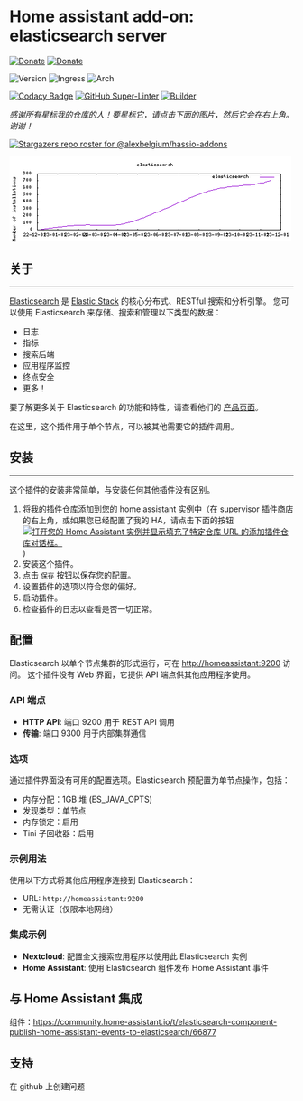 # Home assistant add-on: elasticsearch server

[![Donate][donation-badge]](https://www.buymeacoffee.com/alexbelgium)
[![Donate][paypal-badge]](https://www.paypal.com/donate/?hosted_button_id=DZFULJZTP3UQA)

![Version](https://img.shields.io/badge/dynamic/yaml?label=版本&query=%24.version&url=https%3A%2F%2Fraw.githubusercontent.com%2Falexbelgium%2Fhassio-addons%2Fmaster%2Felasticsearch%2Fconfig.yaml)
![Ingress](https://img.shields.io/badge/dynamic/yaml?label=Ingress&query=%24.ingress&url=https%3A%2F%2Fraw.githubusercontent.com%2Falexbelgium%2Fhassio-addons%2Fmaster%2Felasticsearch%2Fconfig.yaml)
![Arch](https://img.shields.io/badge/dynamic/yaml?color=success&label=架构&query=%24.arch&url=https%3A%2F%2Fraw.githubusercontent.com%2Falexbelgium%2Fhassio-addons%2Fmaster%2Felasticsearch%2Fconfig.yaml)

[![Codacy Badge](https://app.codacy.com/project/badge/Grade/9c6cf10bdbba45ecb202d7f579b5be0e)](https://www.codacy.com/gh/alexbelgium/hassio-addons/dashboard?utm_source=github.com&utm_medium=referral&utm_content=alexbelgium/hassio-addons&utm_campaign=Badge_Grade)
[![GitHub Super-Linter](https://img.shields.io/github/actions/workflow/status/alexbelgium/hassio-addons/weekly-supelinter.yaml?label=代码检查)](https://github.com/alexbelgium/hassio-addons/actions/workflows/weekly-supelinter.yaml)
[![Builder](https://img.shields.io/github/actions/workflow/status/alexbelgium/hassio-addons/onpush_builder.yaml?label=构建器)](https://github.com/alexbelgium/hassio-addons/actions/workflows/onpush_builder.yaml)

[donation-badge]: https://img.shields.io/badge/Buy%20me%20a%20coffee%20(no%20paypal)-%23d32f2f?logo=buy-me-a-coffee&style=flat&logoColor=white
[paypal-badge]: https://img.shields.io/badge/Buy%20me%20a%20coffee%20with%20Paypal-0070BA?logo=paypal&style=flat&logoColor=white

_感谢所有星标我的仓库的人！要星标它，请点击下面的图片，然后它会在右上角。谢谢！_

[![Stargazers repo roster for @alexbelgium/hassio-addons](https://raw.githubusercontent.com/alexbelgium/hassio-addons/master/.github/stars2.svg)](https://github.com/alexbelgium/hassio-addons/stargazers)

![下载趋势](https://raw.githubusercontent.com/alexbelgium/hassio-addons/master/elasticsearch/stats.png)

## 关于

---

[Elasticsearch](https://github.com/elastic/elasticsearch) 是 [Elastic Stack](https://www.elastic.co/fr/products/) 的核心分布式、RESTful 搜索和分析引擎。
您可以使用 Elasticsearch 来存储、搜索和管理以下类型的数据：

- 日志
- 指标
- 搜索后端
- 应用程序监控
- 终点安全
- 更多！

要了解更多关于 Elasticsearch 的功能和特性，请查看他们的 [产品页面](https://www.elastic.co/fr/elasticsearch/)。

在这里，这个插件用于单个节点，可以被其他需要它的插件调用。

## 安装

---

这个插件的安装非常简单，与安装任何其他插件没有区别。

1. 将我的插件仓库添加到您的 home assistant 实例中（在 supervisor 插件商店的右上角，或如果您已经配置了我的 HA，请点击下面的按钮 [![打开您的 Home Assistant 实例并显示填充了特定仓库 URL 的添加插件仓库对话框。](https://my.home-assistant.io/badges/supervisor_add_addon_repository.svg)](https://my.home-assistant.io/redirect/supervisor_add_addon_repository/?repository_url=https%3A%2F%2Fgithub.com%2Falexbelgium%2Fhassio-addons))
2. 安装这个插件。
3. 点击 `保存` 按钮以保存您的配置。
4. 设置插件的选项以符合您的偏好。
5. 启动插件。
6. 检查插件的日志以查看是否一切正常。

## 配置

Elasticsearch 以单个节点集群的形式运行，可在 <http://homeassistant:9200> 访问。
这个插件没有 Web 界面，它提供 API 端点供其他应用程序使用。

### API 端点

- **HTTP API**: 端口 9200 用于 REST API 调用
- **传输**: 端口 9300 用于内部集群通信

### 选项

通过插件界面没有可用的配置选项。Elasticsearch 预配置为单节点操作，包括：
- 内存分配：1GB 堆 (ES_JAVA_OPTS)
- 发现类型：单节点
- 内存锁定：启用
- Tini 子回收器：启用

### 示例用法

使用以下方式将其他应用程序连接到 Elasticsearch：
- URL: `http://homeassistant:9200`
- 无需认证（仅限本地网络）

### 集成示例

- **Nextcloud**: 配置全文搜索应用程序以使用此 Elasticsearch 实例
- **Home Assistant**: 使用 Elasticsearch 组件发布 Home Assistant 事件

## 与 Home Assistant 集成

组件：https://community.home-assistant.io/t/elasticsearch-component-publish-home-assistant-events-to-elasticsearch/66877

## 支持

在 github 上创建问题
